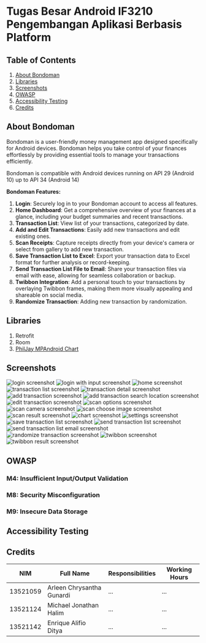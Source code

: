 # Tugas Besar Android IF3210 Pengembangan Aplikasi Berbasis Platform

## Table of Contents
1. [About Bondoman](#about-bondoman)
2. [Libraries](#libraries)
3. [Screenshots](#screenshots)
4. [OWASP](#owasp)
5. [Accessibility Testing](#accessibility-testing)
6. [Credits](#credits)

## About Bondoman
Bondoman is a user-friendly money management app designed specifically for Android devices. Bondoman helps you take control of your finances effortlessly by providing essential tools to manage your transactions efficiently.

Bondoman is compatible with Android devices running on API 29 (Android 10) up to API 34 (Android 14)

<b>Bondoman Features:</b>
1. <b>Login</b>: Securely log in to your Bondoman account to access all features.
2. <b>Home Dashboard</b>: Get a comprehensive overview of your finances at a glance, including your budget summaries and recent transactions.
3. <b>Transaction List</b>: View list of your transactions, categorized by date.
4. <b>Add and Edit Transactions</b>: Easily add new transactions and edit existing ones.
5. <b>Scan Receipts</b>: Capture receipts directly from your device's camera or select from gallery to add new transaction.
6. <b>Save Transaction List to Excel</b>: Export your transaction data to Excel format for further analysis or record-keeping.
7. <b>Send Transaction List File to Email</b>: Share your transaction files via email with ease, allowing for seamless collaboration or backup.
8. <b>Twibbon Integration</b>: Add a personal touch to your transactions by overlaying Twibbon frames, making them more visually appealing and shareable on social media.
9. <b>Randomize Transaction</b>: Adding new transaction by randomization.

## Libraries
1. Retrofit
2. Room
3. [PhilJay MPAndroid Chart](https://github.com/PhilJay/MPAndroidChart)

## Screenshots
![login screenshot](https://gitlab.informatika.org/if3210-2024-kkk/if3210-2024-android-kkk/-/blob/development/screenshot/Screenshot_20240402_125810.png?ref_type=heads)
![login with input screenshot](https://gitlab.informatika.org/if3210-2024-kkk/if3210-2024-android-kkk/-/blob/development/screenshot/Screenshot_20240402_130040.png?ref_type=heads)
![home screenshot](https://gitlab.informatika.org/if3210-2024-kkk/if3210-2024-android-kkk/-/blob/development/screenshot/Screenshot_20240402_130701.png?ref_type=heads)
![transaction list screenshot](https://gitlab.informatika.org/if3210-2024-kkk/if3210-2024-android-kkk/-/blob/development/screenshot/Screenshot_20240402_131031.png?ref_type=heads)
![transaction detail screenshot](https://gitlab.informatika.org/if3210-2024-kkk/if3210-2024-android-kkk/-/blob/development/screenshot/Screenshot_20240402_131235.png?ref_type=heads)
![add transaction screenshot](https://gitlab.informatika.org/if3210-2024-kkk/if3210-2024-android-kkk/-/blob/development/screenshot/Screenshot_20240402_131411.png?ref_type=heads)
![add transaction search location screenshot](https://gitlab.informatika.org/if3210-2024-kkk/if3210-2024-android-kkk/-/blob/development/screenshot/Screenshot_20240402_131500.png?ref_type=heads)
![edit transaction screenshot](https://gitlab.informatika.org/if3210-2024-kkk/if3210-2024-android-kkk/-/blob/development/screenshot/Screenshot_20240402_131400.png?ref_type=heads)
![scan options screenshot](https://gitlab.informatika.org/if3210-2024-kkk/if3210-2024-android-kkk/-/blob/development/screenshot/Screenshot_20240402_131107.png?ref_type=heads)
![scan camera screenshot](https://gitlab.informatika.org/if3210-2024-kkk/if3210-2024-android-kkk/-/blob/development/screenshot/Screenshot_20240402_131146.png?ref_type=heads)
![scan choose image screenshot](https://gitlab.informatika.org/if3210-2024-kkk/if3210-2024-android-kkk/-/blob/development/screenshot/Screenshot_20240402_131326.png?ref_type=heads)
![scan result screenshot](https://gitlab.informatika.org/if3210-2024-kkk/if3210-2024-android-kkk/-/blob/development/screenshot/Screenshot_20240402_131218.png?ref_type=heads)
![chart screenshot](https://gitlab.informatika.org/if3210-2024-kkk/if3210-2024-android-kkk/-/blob/development/screenshot/Screenshot_20240402_131044.png?ref_type=heads)
![settings screenshot](https://gitlab.informatika.org/if3210-2024-kkk/if3210-2024-android-kkk/-/blob/development/screenshot/Screenshot_20240402_131053.png?ref_type=heads)
![save transaction list screenshot](https://gitlab.informatika.org/if3210-2024-kkk/if3210-2024-android-kkk/-/blob/development/screenshot/Screenshot_20240402_131728.png?ref_type=heads)
![send transaction list screenshot](https://gitlab.informatika.org/if3210-2024-kkk/if3210-2024-android-kkk/-/blob/development/screenshot/Screenshot_20240402_131758.png?ref_type=heads)
![send transaction list email screenshot](https://gitlab.informatika.org/if3210-2024-kkk/if3210-2024-android-kkk/-/blob/development/screenshot/Screenshot_20240402_131821.png?ref_type=heads)
![randomize transaction screenshot](https://gitlab.informatika.org/if3210-2024-kkk/if3210-2024-android-kkk/-/blob/development/screenshot/Screenshot_20240402_131852.png?ref_type=heads)
![twibbon screenshot](https://gitlab.informatika.org/if3210-2024-kkk/if3210-2024-android-kkk/-/blob/development/screenshot/Screenshot_20240402_132022.png?ref_type=heads)
![twibbon result screenshot](https://gitlab.informatika.org/if3210-2024-kkk/if3210-2024-android-kkk/-/blob/development/screenshot/Screenshot_20240402_132031.png?ref_type=heads)


## OWASP
### M4: Insufficient Input/Output Validation
### M8: Security Misconfiguration
### M9: Insecure Data Storage


## Accessibility Testing





## Credits
| NIM | Full Name | Responsibilities | Working Hours |
|-----|------|-------|---|
| 13521059 | Arleen Chrysantha Gunardi | ... | ... |
| 13521124 | Michael Jonathan Halim | ... | ... |
| 13521142 | Enrique Alifio Ditya | ... | ... |